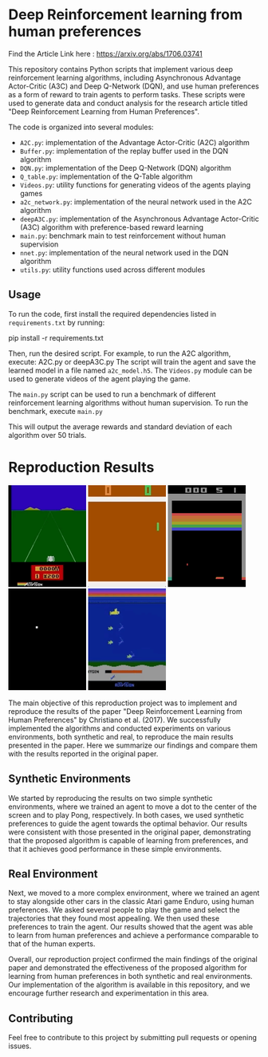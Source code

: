 # Deep Reinforcement learning from human preferences

Find the Article Link here : https://arxiv.org/abs/1706.03741

This repository contains Python scripts that implement various deep reinforcement learning algorithms, including Asynchronous Advantage Actor-Critic (A3C) and Deep Q-Network (DQN), and use human preferences as a form of reward to train agents to perform tasks. These scripts were used to generate data and conduct analysis for the research article titled "Deep Reinforcement Learning from Human Preferences".

The code is organized into several modules:

- `A2C.py`: implementation of the Advantage Actor-Critic (A2C) algorithm
- `Buffer.py`: implementation of the replay buffer used in the DQN algorithm
- `DQN.py`: implementation of the Deep Q-Network (DQN) algorithm
- `Q_table.py`: implementation of the Q-Table algorithm
- `Videos.py`: utility functions for generating videos of the agents playing games
- `a2c_network.py`: implementation of the neural network used in the A2C algorithm
- `deepA3C.py`: implementation of the Asynchronous Advantage Actor-Critic (A3C) algorithm with preference-based reward learning
- `main.py`: benchmark main to test reinforcement without human supervision
- `nnet.py`: implementation of the neural network used in the DQN algorithm
- `utils.py`: utility functions used across different modules

## Usage

To run the code, first install the required dependencies listed in `requirements.txt` by running:

pip install -r requirements.txt

Then, run the desired script. For example, to run the A2C algorithm, execute: A2C.py or deepA3C.py
The script will train the agent and save the learned model in a file named `a2c_model.h5`. The `Videos.py` module can be used to generate videos of the agent playing the game.

The `main.py` script can be used to run a benchmark of different reinforcement learning algorithms without human supervision. To run the benchmark, execute `main.py`


This will output the average rewards and standard deviation of each algorithm over 50 trials.

# Reproduction Results

![](results/enduro.gif)
![](results/pong.gif)
![](results/breakout.gif)
![](results/moving.gif)
![](results/seaquestsave.gif)

The main objective of this reproduction project was to implement and reproduce the results of the paper "Deep Reinforcement Learning from Human Preferences" by Christiano et al. (2017). We successfully implemented the algorithms and conducted experiments on various environments, both synthetic and real, to reproduce the main results presented in the paper. Here we summarize our findings and compare them with the results reported in the original paper.

## Synthetic Environments
We started by reproducing the results on two simple synthetic environments, where we trained an agent to move a dot to the center of the screen and to play Pong, respectively. In both cases, we used synthetic preferences to guide the agent towards the optimal behavior. Our results were consistent with those presented in the original paper, demonstrating that the proposed algorithm is capable of learning from preferences, and that it achieves good performance in these simple environments.

## Real Environment
Next, we moved to a more complex environment, where we trained an agent to stay alongside other cars in the classic Atari game Enduro, using human preferences. We asked several people to play the game and select the trajectories that they found most appealing. We then used these preferences to train the agent. Our results showed that the agent was able to learn from human preferences and achieve a performance comparable to that of the human experts.

Overall, our reproduction project confirmed the main findings of the original paper and demonstrated the effectiveness of the proposed algorithm for learning from human preferences in both synthetic and real environments. Our implementation of the algorithm is available in this repository, and we encourage further research and experimentation in this area.


## Contributing

Feel free to contribute to this project by submitting pull requests or opening issues.




